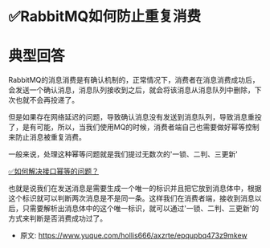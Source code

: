 # ✅RabbitMQ如何防止重复消费
<!--page header-->

<a name="z5ov8"></a>
# 典型回答

RabbitMQ的消息消费是有确认机制的，正常情况下，消费者在消息消费成功后，会发送一个确认消息，消息队列接收到之后，就会将该消息从消息队列中删除，下次也就不会再投递了。

但是如果存在网络延迟的问题，导致确认消息没有发送到消息队列，导致消息重投了，是有可能，所以，当我们使用MQ的时候，消费者端自己也需要做好幂等控制来防止消息被重复消费。

一般来说，处理这种幂等问题就是我们提过无数次的'一锁、二判、三更新'

[✅如何解决接口幂等的问题？](https://www.yuque.com/hollis666/axzrte/gz2qwl?view=doc_embed)

也就是说我们在发送消息是需要生成一个唯一的标识并且把它放到消息体中，根据这个标识就可以判断两次消息是不是同一条。这样我们在消费者端，接收到消息以后，只需要解析出消息体中的这个唯一标识，就可以通过'一锁、二判、三更新'的方式来判断是否消费成功过了。


<!--page footer-->
- 原文: <https://www.yuque.com/hollis666/axzrte/epqupbq473z9mkew>
